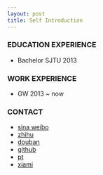 ```yaml
---
layout: post
title: Self Introduction
---
```


### EDUCATION EXPERIENCE ###

 - Bachelor SJTU 2013

### WORK EXPERIENCE ###

 - GW 2013 ~ now
 
### CONTACT ###

 - [sina weibo][1]
 - [zhihu][2]
 - [douban][3]
 - [github][4]
 - [pt][5]
 - [xiami][6]

  [1]: http://weibo.com/vivaxy
  [2]: http://www.zhihu.com/people/vivaxy
  [3]: http://www.douban.com/people/vivaxy/
  [4]: https://github.com/vivaxy
  [5]: https://pt.sjtu.edu.cn/userdetails.php?id=72079
  [6]: http://www.xiami.com/u/6401381